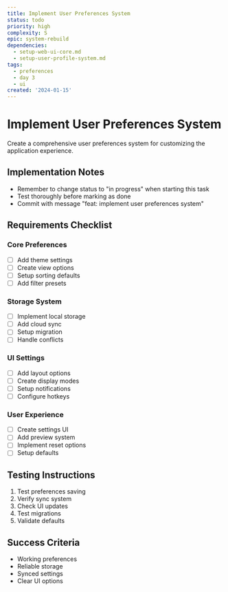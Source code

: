 ```yaml
---
title: Implement User Preferences System
status: todo
priority: high
complexity: S
epic: system-rebuild
dependencies:
  - setup-web-ui-core.md
  - setup-user-profile-system.md
tags:
  - preferences
  - day 3
  - ui
created: '2024-01-15'
---
```


# Implement User Preferences System

Create a comprehensive user preferences system for customizing the application experience.

## Implementation Notes
- Remember to change status to "in progress" when starting this task
- Test thoroughly before marking as done
- Commit with message "feat: implement user preferences system"

## Requirements Checklist

### Core Preferences
- [ ] Add theme settings
- [ ] Create view options
- [ ] Setup sorting defaults
- [ ] Add filter presets

### Storage System
- [ ] Implement local storage
- [ ] Add cloud sync
- [ ] Setup migration
- [ ] Handle conflicts

### UI Settings
- [ ] Add layout options
- [ ] Create display modes
- [ ] Setup notifications
- [ ] Configure hotkeys

### User Experience
- [ ] Create settings UI
- [ ] Add preview system
- [ ] Implement reset options
- [ ] Setup defaults

## Testing Instructions
1. Test preferences saving
2. Verify sync system
3. Check UI updates
4. Test migrations
5. Validate defaults

## Success Criteria
- Working preferences
- Reliable storage
- Synced settings
- Clear UI options 